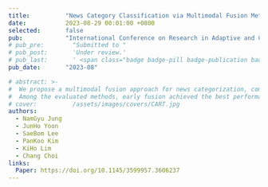 ```yaml
---
title:          "News Category Classification via Multimodal Fusion Method"
date:           2023-08-29 00:01:00 +0800
selected:       false
pub:            "International Conference on Research in Adaptive and Convergent System (RACS)"
# pub_pre:        "Submitted to "
# pub_post:       'Under review.'
# pub_last:       ' <span class="badge badge-pill badge-publication badge-success">Spotlight</span>'
pub_date:       "2023-08"

# abstract: >-
#  We propose a multimodal fusion approach for news categorization, combining image and text data to enhance classification accuracy in digital journalism.
#  Among the evaluated methods, early fusion achieved the best performance with 78.13% accuracy and an F1 score of 0.7810, demonstrating the effectiveness of integrating modalities.
# cover:          /assets/images/covers/CART.jpg
authors:
  - NamGyu Jung
  - JunHo Yoon
  - SaeBom Lee
  - PanKoo Kim
  - KiHo Lim
  - Chang Choi
links:
  Paper: https://doi.org/10.1145/3599957.3606237
---
```

